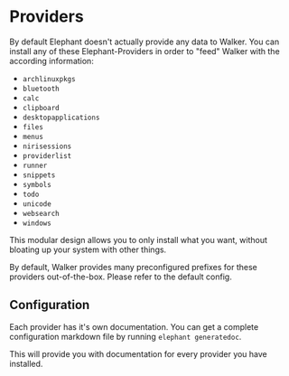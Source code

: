 # Providers

By default Elephant doesn't actually provide any data to Walker. You can install any of these Elephant-Providers in order to "feed" Walker with the according information:

- `archlinuxpkgs`
- `bluetooth`
- `calc`
- `clipboard`
- `desktopapplications`
- `files`
- `menus`
- `nirisessions`
- `providerlist`
- `runner`
- `snippets`
- `symbols`
- `todo`
- `unicode`
- `websearch`
- `windows`

This modular design allows you to only install what you want, without bloating up your system with other things.

By default, Walker provides many preconfigured prefixes for these providers out-of-the-box. Please refer to the default config.

## Configuration

Each provider has it's own documentation. You can get a complete configuration markdown file by running `elephant generatedoc`.

This will provide you with documentation for every provider you have installed.
